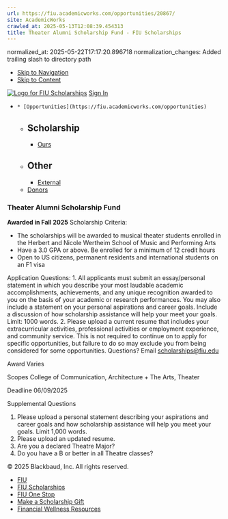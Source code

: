 ```yaml
---
url: https://fiu.academicworks.com/opportunities/20867/
site: AcademicWorks
crawled_at: 2025-05-13T12:08:39.454313
title: Theater Alumni Scholarship Fund - FIU Scholarships
---
```

normalized_at: 2025-05-22T17:17:20.896718
normalization_changes: Added trailing slash to directory path

  * [Skip to Navigation](https://fiu.academicworks.com/opportunities/20867#navigation)
  * [Skip to Content](https://fiu.academicworks.com/opportunities/20867#main)

[![Logo for FIU Scholarships](https://s3.amazonaws.com/static.academicworks.com/clients/fiu/assets/images/logo.png)](http://fiu.academicworks.com) [Sign In](https://fiu.academicworks.com/users/sign_in)
  *     * [Opportunities](https://fiu.academicworks.com/opportunities)
      * ## Scholarship
        * [Ours](https://fiu.academicworks.com/opportunities)
      * ## Other
        * [External](https://fiu.academicworks.com/opportunities/external)
    * [Donors](https://fiu.academicworks.com/donors)


### Theater Alumni Scholarship Fund
**Awarded in Fall 2025**
Scholarship Criteria:
  * The scholarships will be awarded to musical theater students enrolled in the Herbert and Nicole Wertheim School of Music and Performing Arts
  * Have a 3.0 GPA or above. Be enrolled for a minimum of 12 credit hours
  * Open to US citizens, permanent residents and international students on an F1 visa


Application Questions: 1. All applicants must submit an essay/personal statement in which you describe your most laudable academic accomplishments, achievements, and any unique recognition awarded to you on the basis of your academic or research performances. You may also include a statement on your personal aspirations and career goals. Include a discussion of how scholarship assistance will help your meet your goals. Limit: 1000 words. 2. Please upload a current resume that includes your extracurricular activities, professional activities or employment experience, and community service. This is not required to continue on to apply for specific opportunities, but failure to do so may exclude you from being considered for some opportunities.
Questions? Email scholarships@fiu.edu 

Award
    Varies 

Scopes
    College of Communication, Architecture + The Arts, Theater 

Deadline
    06/09/2025 

Supplemental Questions
    
  1. Please upload a personal statement describing your aspirations and career goals and how scholarship assistance will help you meet your goals. Limit 1,000 words.
  2. Please upload an updated resume. 
  3. Are you a declared Theatre Major?
  4. Do you have a B or better in all Theatre classes?


© 2025 Blackbaud, Inc. All rights reserved. 
  * [FIU ](http://fiu.edu/)
  * [FIU Scholarships](http://scholarships.fiu.edu)
  * [FIU One Stop](http://onestop.fiu.edu)
  * [Make a Scholarship Gift](https://give.fiu.edu/give-now/)
  * [Financial Wellness Resources](https://go.fiu.edu/iGrad)


